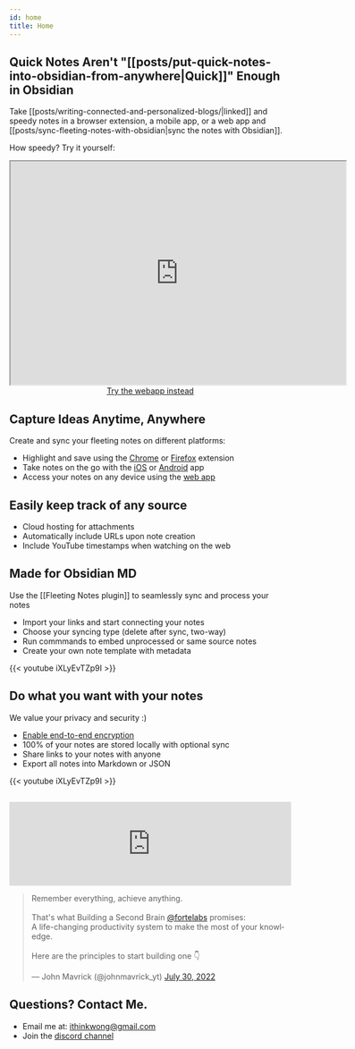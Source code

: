 ```yaml
---
id: home
title: Home
---
```


<article class="index-container">
    <div class="hero">
        <h1 class="hero-title" >Quick Notes Aren't "[[posts/put-quick-notes-into-obsidian-from-anywhere|Quick]]" Enough in Obsidian</h1>
        <p class="hero-subtitle">Take [[posts/writing-connected-and-personalized-blogs/|linked]] and speedy notes in a browser extension, a mobile app, or a web app and [[posts/sync-fleeting-notes-with-obsidian|sync the notes with Obsidian]].</p>
        <p class="hero-subtitle">How speedy? Try it yourself:</p>
    </div>
</article>
<div class="row">
    <div class="embed">
            <style scoped>
        .embed-size {
            width: 1000px;
            height: 600px;
        }
        @media (max-width: 1024px) {
            .embed-size {
                width: 600px;
                height: 400px;
            }
        }
        @media (max-width: 768px) {
            .embed-size {
                width: 600px;
                height: 400px;
            }
        }
        @media (max-width: 640px) {
            .embed-size {
                width: 320px;
                height: 400px;
            }
        }
        </style>
        <iframe id=flutter-container class="embed-size" width=800 height=500 src="https://my.fleetingnotes.app/" ></iframe>
        <div style="display: flex; justify-content: center; margin-bottom: 16px">
            <a href="/download" class="button premium-btn">Try the webapp instead</a>
        </div>
    </div>
    <div class="row" style="margin-top: 2em; margin-bottom: 2em;">
    </div>

</div>
<div class="feature">
    <div class="row">
        <div class="col-8">
            <h2 class="feature-title">Capture Ideas Anytime, Anywhere</h2>
            <p class="feature-subtitle">Create and sync your fleeting notes on different platforms:</p>
            <ul>
                <li>Highlight and save using the <a href="https://chrome.google.com/webstore/detail/fleeting-notes/gcplhmogdjioeaenmehmapbdonklmdnc">Chrome</a> or <a href="https://addons.mozilla.org/en-CA/firefox/addon/fleeting-notes/">Firefox</a> extension</li>
                <li>Take notes on the go with the <a href="https://apps.apple.com/gb/app/fleeting-notes/id1615226800">iOS</a> or <a href="https://play.google.com/store/apps/details?id=com.fleetingnotes">Android</a> app</li>
                <li>Access your notes on any device using the <a href="https://my.fleetingnotes.app/">web app</a></li>
            </ul>
        </div>
    </div>
</div>
<div class="feature">
    <div class="row">
        <div class="col-4">
        </div>
        <div class="col-8">
            <h2 class="feature-title">Easily keep track of any source</h2>
            <p class="feature-subtitle"></p>
            <ul class="feature-list">
                <li>Cloud hosting for attachments</li>
                <li>Automatically include URLs upon note creation</li>
                <li>Include YouTube timestamps when watching on the web</li>
            </ul>
        </div>
    </div>
</div>

<div class="feature">
    <div class="row">
        <div class="col-6">
            <h2 class="feature-title">Made for Obsidian MD</h2>
            <p class="feature-subtitle">Use the [[Fleeting Notes plugin]] to seamlessly sync and process your notes</p>
            <ul>
                <li>Import your links and start connecting your notes</li>
                <li>Choose your syncing type (delete after sync, two-way)</li>
                <li>Run commmands to embed unprocessed or same source notes</li>
                <li>Create your own note template with metadata</li>
            </ul>
        </div>
                        <div class="col-6">
            {{< youtube iXLyEvTZp9I >}}
        </div>
    </div>
</div>
<div class="feature">
    <div class="row">
        <div class="col-6">
            <h2 class="feature-title">Do what you want with your notes</h2>
            <p class="feature-subtitle">We value your privacy and security :)</p>
            <ul>
                <li><a href="/posts/end-to-end-encryption-in-fleeting-notes">Enable end-to-end encryption</a></li>
                <li>100% of your notes are stored locally with optional sync</li>
                <li>Share links to your notes with anyone</li>
                <li>Export all notes into Markdown or JSON</li>
            </ul>
        </div>
                        <div class="col-6">
            {{< youtube iXLyEvTZp9I >}}
        </div>
    </div>
</div>

<div class="feature">
    <div class="row">
        <div class="col-6">
            <h2></h2>
            </ul>
        </div>
    </div>
</div>

<div>
    <script type="text/javascript" src="https://testimonial.to/js/iframeResizer.min.js"></script><iframe id="testimonialto-testimonial-light" src="https://embed.testimonial.to/w/testimonial?theme=light&card=base" frameborder="0" scrolling="no" width="100%"></iframe><script type="text/javascript">iFrameResize({log: false, checkOrigin: false}, "#testimonialto-testimonial-light");</script>
    <blockquote class="twitter-tweet"><p lang="en" dir="ltr">Remember everything, achieve anything.<br><br>That&#39;s what Building a Second Brain <a href="https://twitter.com/fortelabs?ref_src=twsrc%5Etfw">@fortelabs</a> promises:<br>A life-changing productivity system to make the most of your knowledge.<br><br>Here are the principles to start building one 👇</p>&mdash; John Mavrick (@johnmavrick_yt) <a href="https://twitter.com/johnmavrick_yt/status/1553206657341177856?ref_src=twsrc%5Etfw">July 30, 2022</a></blockquote> <script async src="https://platform.twitter.com/widgets.js" charset="utf-8"></script>
</div>

## Questions? Contact Me.

- Email me at: ithinkwong@gmail.com
- Join the [discord channel](https://discord.gg/xrj6yuGNmx)
